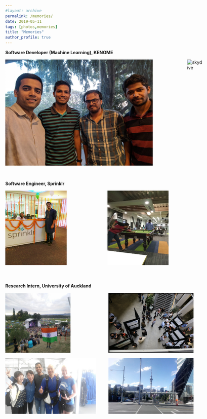 ```yaml
---
#layout: archive
permalink: /memories/
date: 2019-05-11
tags: [photos,memories]
title: "Memories"
author_profile: true
---
```

<!-- 
<div>
	<p> INTERNSHIP @CISCO SYSTEM</p>
	<img src="/images/memories/cisco.jpg" width="42" height="42">
	<img src="/images/memories/party.jpg" width="42" height="42">
</div>

<div> 
	<p> University of Auckland</p>
	<img src="/images/memories/skydive.jpg" width="42" height="42" display='block'>
</div>
 -->
<p><b>Software Developer (Machine Learning), KENOME</b></p>
<div id="banner" style="overflow: hidden; display: flex; justify-content:space-around; width: 128%">
        <div class="" style="display: inline-block;width: 414%">
            <img src="/images/memories/Kenome/meeting.jpg" style="width:84%;height: 95%">
        </div>
        <div class="" style="display: inline-block;">
            <img src="/images/memories/Kenome/target-1.jpg" hspace="20" alt="skydive" style="width:80%;height: 95%">
        </div>
</div>


<br>
<p><b>Software Engineer, Sprinklr</b></p>
<div id="banner" style="overflow: hidden; display: flex; justify-content:space-around; width: 128%">
        <div class="" style="display: inline-block;">
            <img src="/images/memories/Sprinklr/sprinklr-diwali.jpg" style="width:60%;height: 90%">
        </div>
        <div class="" style="display: inline-block;">
            <img src="/images/memories/Sprinklr/sprinklr-pool.jpg" alt="skydive" style="width:60%;height: 90%">
        </div>
</div>


<br>
<p> <b>Research Intern, University of Auckland</b></p>
<div id="uoa1" style="overflow: hidden; display: flex; justify-content:space-around; width: 118%">
        <div class="" style="display: inline-block;">
            <img src="/images/memories/UOA/RnV.jpg" alt="skydive" style="width:72% ;height: 100%;">
        </div>
        <div class="" style="display: inline-block;">
            <img src="/images/memories/UOA/poster.png" hspace="40" style="width:90%;height: 100%">
        </div>
</div>
<br>
<div id="uoa2" style="overflow: hidden; display: flex; justify-content:space-around; width: 118%">
        <div class="" style="display: inline-block;">
            <img src="/images/memories/UOA/skydive.jpg" style="width:100%;height:100%">
        </div>
        <div class="" style="display: inline-block;">
            <img src="/images/memories/UOA/nz-skyline.jpg" hspace="40" alt="skydive" style="width:100%;height: 100%">
        </div>
</div>